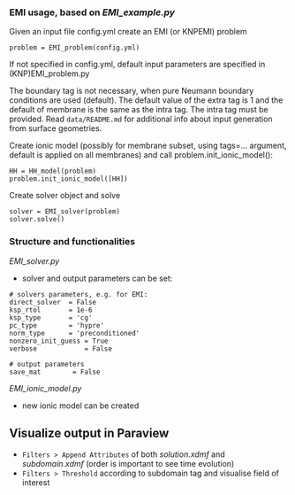 ### EMI usage, based on *EMI_example.py*

Given an input file config.yml create an EMI (or KNPEMI) problem
```
problem = EMI_problem(config.yml)
```
If not specified in config.yml, default input parameters are specified in (KNP)EMI_problem.py

The boundary tag is not necessary, when pure Neumann boundary conditions are used (default). The default value of the extra tag is 1 and the default of membrane is the same as the intra tag. The intra tag must be provided. 
Read `data/README.md` for additional info about input generation from surface geometries.

Create ionic model (possibly for membrane subset, using tags=... argument, default is applied on all membranes) and call problem.init_ionic_model():

```
HH = HH_model(problem)	
problem.init_ionic_model([HH])
```


Create solver object and solve

```
solver = EMI_solver(problem)
solver.solve()
```

### Structure and functionalities

*EMI_solver.py*

* solver and output parameters can be set:

```
# solvers parameters, e.g. for EMI:
direct_solver  = False
ksp_rtol   	   = 1e-6
ksp_type   	   = 'cg'
pc_type    	   = 'hypre'
norm_type  	   = 'preconditioned'	
nonzero_init_guess = True 
verbose            = False

# output parameters	
save_mat        = False
```

*EMI_ionic_model.py*

* new ionic model can be created


##  Visualize output in Paraview
+ `Filters > Append Attributes` of both *solution.xdmf* and *subdomain.xdmf* (order is important to see time evolution)
+ `Filters > Threshold` according to subdomain tag and visualise field of interest
